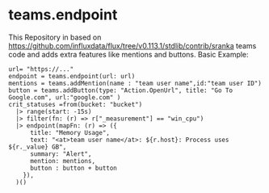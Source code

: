 # teams.endpoint
This Repository in based on https://github.com/influxdata/flux/tree/v0.113.1/stdlib/contrib/sranka teams code and adds extra features like mentions and buttons.
Basic Example:
```
url= "https://..."
endpoint = teams.endpoint(url: url)
mentions = teams.addMention(name : "team user name",id:"team user ID")
button = teams.addButton(type: "Action.OpenUrl", title: "Go To Google.com", url:"google.com" )
crit_statuses =from(bucket: "bucket")
  |> range(start: -15s)
  |> filter(fn: (r) => r["_measurement"] == "win_cpu")
  |> endpoint(mapFn: (r) => ({
      title: "Memory Usage",
      text: "<at>team user name</at>: ${r.host}: Process uses ${r._value} GB",
      summary: "Alert",
      mention: mentions,
      button : button + button
    }),
  )()
```
